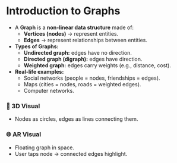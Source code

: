 # Introduction to Graphs

- A **Graph** is a **non-linear data structure** made of:
  - **Vertices (nodes)** → represent entities.
  - **Edges** → represent relationships between entities.
- **Types of Graphs:**
  - **Undirected graph:** edges have no direction.
  - **Directed graph (digraph):** edges have direction.
  - **Weighted graph:** edges carry weights (e.g., distance, cost).
- **Real-life examples:**
  - Social networks (people = nodes, friendships = edges).
  - Maps (cities = nodes, roads = weighted edges).
  - Computer networks.

### 🎨 3D Visual

- Nodes as circles, edges as lines connecting them.

### 🌐 AR Visual

- Floating graph in space.
- User taps node → connected edges highlight.
